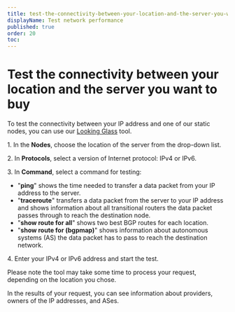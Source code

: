 ```yaml
---
title: test-the-connectivity-between-your-location-and-the-server-you-want-to-buy
displayName: Test network performance
published: true
order: 20
toc:
---
```

# Test the connectivity between your location and the server you want to buy


To test the connectivity between your IP address and one of our static nodes, you can use our <a href="https://lg.gcore.lu/" target="_blank">Looking Glass</a> tool.

1\. In the **Nodes**, choose the location of the server from the drop-down list.

2\. In **Protocols**, select a version of Internet protocol: IPv4 or IPv6.

3\. In **Command**, select a command for testing:

- "**ping**" shows the time needed to transfer a data packet from your IP address to the server.
- "**traceroute**" transfers a data packet from the server to your IP address and shows information about all transitional routers the data packet passes through to reach the destination node.
- "**show route for all**" shows two best BGP routes for each location.
- "**show route for (bgpmap)**" shows information about autonomous systems (AS) the data packet has to pass to reach the destination network.

4\. Enter your IPv4 or IPv6 address and start the test.

Please note the tool may take some time to process your request, depending on the location you chose.

In the results of your request, you can see information about providers, owners of the IP addresses, and ASes.